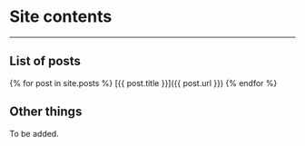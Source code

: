 
# Site contents

---

## List of posts

{% for post in site.posts %}
[{{ post.title }}]({{ post.url }})
{% endfor %}


## Other things

To be added.



